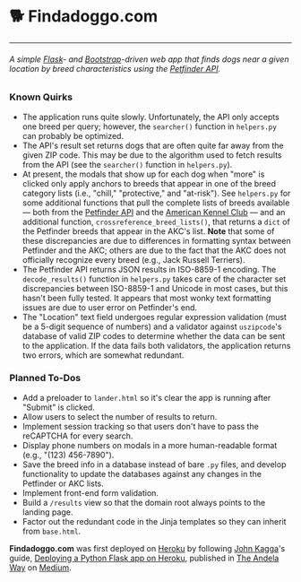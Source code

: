 # :dog2: Findadoggo.com
*****
###### A simple [Flask](http://flask.pocoo.org/)- and [Bootstrap](https://getbootstrap.com/)-driven web app that finds dogs near a given location by breed characteristics using the [Petfinder API](https://www.petfinder.com/developers/api-docs).

### Known Quirks
* The application runs quite slowly. Unfortunately, the API only accepts one breed per query; however, the `searcher()` function in `helpers.py` can probably be optimized.
* The API's result set returns dogs that are often quite far away from the given ZIP code. This may be due to the algorithm used to fetch results from the API (see the `searcher()` function in `helpers.py`).
* At present, the modals that show up for each dog when "more" is clicked only apply anchors to breeds that appear in one of the breed category lists (i.e., "chill," "protective," and "at-risk"). See `helpers.py` for some additional functions that pull the complete lists of breeds available — both from the [Petfinder API](https://www.petfinder.com/developers/api-docs) and the [American Kennel Club](https://www.akc.org/) — and an additional function, `crossreference_breed_lists()`, that returns a `dict` of the Petfinder breeds that appear in the AKC's list. **Note** that some of these discrepancies are due to differences in formatting syntax between Petfinder and the AKC; others are due to the fact that the AKC does not officially recognize every breed (e.g., Jack Russell Terriers).
* The Petfinder API returns JSON results in ISO-8859-1 encoding. The `decode_results()` function in `helpers.py` takes care of the character set discrepancies between ISO-8859-1 and Unicode in most cases, but this hasn't been fully tested. It appears that most wonky text formatting issues are due to user error on Petfinder's end.
* The "Location" text field undergoes regular expression validation (must be a 5-digit sequence of numbers) and a validator against `uszipcode`'s database of valid ZIP codes to determine whether the data can be sent to the application. If the data fails both validators, the application returns two errors, which are somewhat redundant.

### Planned To-Dos
* Add a preloader to `lander.html` so it's clear the app is running after "Submit" is clicked.
* Allow users to select the number of results to return.
* Implement session tracking so that users don't have to pass the reCAPTCHA for every search.
* Display phone numbers on modals in a more human-readable format (e.g., "(123) 456-7890").
* Save the breed info in a database instead of bare `.py` files, and develop functionality to update the databases against any changes in the Petfinder or AKC lists.
* Implement front-end form validation.
* Build a `/results` view so that the domain root always points to the landing page.
* Factor out the redundant code in the Jinja templates so they can inherit from `base.html`.

**Findadoggo.com** was first deployed on [Heroku](https://www.heroku.com/) by following [John Kagga](https://medium.com/@johnkagga)'s guide, [Deploying a Python Flask app on Heroku](https://medium.com/the-andela-way/deploying-a-python-flask-app-to-heroku-41250bda27d0), published in [The Andela Way](https://medium.com/the-andela-way) on [Medium](https://medium.com/).
